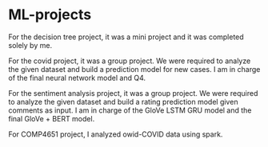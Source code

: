 # ML-projects

For the decision tree project, it was a mini project and it was completed solely by me. 

For the covid project, it was a group project. We were required to analyze the given dataset and build a prediction model for new cases. I am in charge of the final neural network model and Q4. 

For the sentiment analysis project, it was a group project. We were required to analyze the given dataset and build a rating prediction model given comments as input. I am in charge of the GloVe LSTM GRU model and the final GloVe + BERT model. 

For COMP4651 project, I analyzed owid-COVID data using spark.
